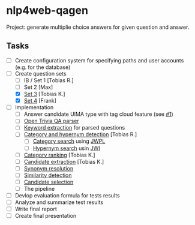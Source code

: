 # nlp4web-qagen
Project: generate multiplie choice answers for given question and answer.

## Tasks
- [ ] Create configuration system for specifying paths and user accounts (e.g. for the database)
- [ ] Create question sets
  - [ ] IB / Set 1 [Tobias R.]
  - [ ] Set 2 [Max]
  - [x] [Set 3](https://github.com/Thylossus/nlp4web-qagen/blob/master/qagen/src/main/resources/questions/questions-tobiask.txt) [Tobias K.]
  - [x] [Set 4](https://github.com/Thylossus/nlp4web-qagen/blob/master/qagen/src/main/resources/questions/questions-frank-set4.txt) [Frank]
- [ ] Implementation
  - [ ] Answer candidate UIMA type with tag cloud feature (see [#1](https://github.com/Thylossus/nlp4web-qagen/issues/1))
  - [ ] [Open Trivia QA parser](https://github.com/Thylossus/nlp4web-qagen/blob/master/qagen/src/main/java/input/OpenTriviaQAParser.java)
  - [ ] [Keyword extraction](https://github.com/Thylossus/nlp4web-qagen/blob/master/qagen/src/main/java/question/processing/KeywordExtraction.java) for parsed questions
  - [ ] [Category and hypernym detection](https://github.com/Thylossus/nlp4web-qagen/blob/master/qagen/src/main/java/tag/cloud/enrichment/CategoryAndHypernymDetection.java) [Tobias R.]
    - [ ] [Category search](https://github.com/Thylossus/nlp4web-qagen/blob/master/qagen/src/main/java/tag/cloud/enrichment/CategorySearch.java) using [JWPL](https://dkpro.github.io/dkpro-jwpl/)
    - [ ] [Hypernym search](https://github.com/Thylossus/nlp4web-qagen/blob/master/qagen/src/main/java/tag/cloud/enrichment/HypernymSearch.java) usin [JWI](https://projects.csail.mit.edu/jwi/)
  - [ ] [Category ranking](https://github.com/Thylossus/nlp4web-qagen/blob/master/qagen/src/main/java/candidate/extraction/CategoryRanking.java) [Tobias K.] 
  - [ ] [Candidate extraction](https://github.com/Thylossus/nlp4web-qagen/blob/master/qagen/src/main/java/candidate/extraction/CandidateExtraction.java) [Tobias K.]
  - [ ] [Synonym resolution](https://github.com/Thylossus/nlp4web-qagen/blob/master/qagen/src/main/java/candidate/extraction/SynonymResolution.java)
  - [ ] [Similarity detection](https://github.com/Thylossus/nlp4web-qagen/blob/master/qagen/src/main/java/similarity/detection/SimilarityDetection.java)
  - [ ] [Candidate selection](https://github.com/Thylossus/nlp4web-qagen/blob/master/qagen/src/main/java/consumer/CandidateSelection.java)
  - [ ] The pipeline
- [ ] Devlop evaluation formula for tests results
- [ ] Analyze and summarize test results
- [ ] Write final report
- [ ] Create final presentation
